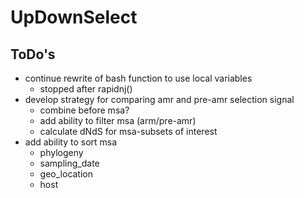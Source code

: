 # UpDownSelect
## ToDo's
- continue rewrite of bash function to use local variables
    - stopped after rapidnj()
- develop strategy for comparing amr and pre-amr selection signal
    - combine before msa?
    - add ability to filter msa (arm/pre-amr)
    - calculate dNdS for msa-subsets of interest
- add ability to sort msa
    - phylogeny
    - sampling_date
    - geo_location
    - host
